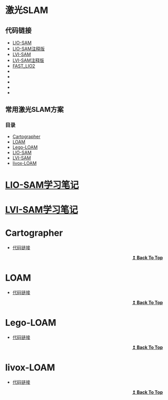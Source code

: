 # 激光SLAM

## 代码链接
* [LIO-SAM](https://github.com/TixiaoShan/LIO-SAM)
* [LIO-SAM注释版](https://github.com/smilefacehh/LIO-SAM-DetailedNote)
* [LVI-SAM](https://github.com/TixiaoShan/LVI-SAM)
* [LVI-SAM注释版](https://github.com/kvlton/LVI-SAM)
* [FAST_LIO2](https://github.com/hku-mars/FAST_LIO)
* []()
* []()
* []()
* []()
* []()



## 常用激光SLAM方案

### 目录

* [Cartographer](#Cartographer)
* [LOAM](#LOAM)
* [Lego-LOAM](#Lego-LOAM)
* [LIO-SAM](#LIO-SAM学习笔记)
* [LVI-SAM](#LVI-SAM学习笔记)
* [livox-LOAM](#livox-LOAM)

# [LIO-SAM学习笔记](./LIO-SAM学习笔记.md)

# [LVI-SAM学习笔记](./LVI-SAM学习笔记.md)

# Cartographer
* [代码链接](https://github.com/cartographer-project/cartographer)

</details>
<div align="right">
    <b><a href="#目录">↥ Back To Top</a></b>
</div>

# LOAM
* [代码链接](https://github.com/HKUST-Aerial-Robotics/A-LOAM)

</details>
<div align="right">
    <b><a href="#目录">↥ Back To Top</a></b>
</div>

# Lego-LOAM
* [代码链接](https://github.com/RobustFieldAutonomyLab/LeGO-LOAM)

</details>
<div align="right">
    <b><a href="#目录">↥ Back To Top</a></b>
</div>

# livox-LOAM
* [代码链接](https://github.com/hku-mars/loam_livox)

</details>
<div align="right">
    <b><a href="#目录">↥ Back To Top</a></b>
</div>
